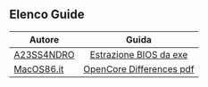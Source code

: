 ## Elenco Guide

| Autore        | Guida        | 
| ------------- |:-------------:|
|  [A23SS4NDRO](https://www.macos86.it/profile/996-a23ss4ndro/) | [Estrazione BIOS da exe](https://macos86.github.io/Estrazione-BIOS-da-exe/)  |           
|  [MacOS86.it](https://www.macos86.it/) | [OpenCore Differences pdf](https://macos86.github.io/Estrazione-BIOS-da-exe/)  |           

